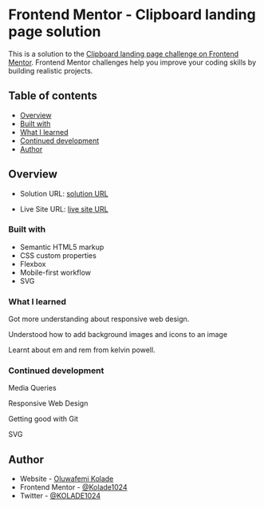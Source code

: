 # Frontend Mentor - Clipboard landing page solution

This is a solution to the [Clipboard landing page challenge on Frontend Mentor](https://www.frontendmentor.io/challenges/clipboard-landing-page-5cc9bccd6c4c91111378ecb9). Frontend Mentor challenges help you improve your coding skills by building realistic projects. 


## Table of contents

  - [Overview](#overview)
  - [Built with](#built-with)
  - [What I learned](#what-i-learned)
  - [Continued development](#continued-development)
  - [Author](#author)

## Overview

- Solution URL: [solution URL](https://www.frontendmentor.io/solutions/clipboard-landing-page-NclnDsfHTv)

- Live Site URL: [live site URL](https://kolade1024.github.io/Clipboard_landing_page/)


### Built with

- Semantic HTML5 markup
- CSS custom properties
- Flexbox
- Mobile-first workflow
- SVG

### What I learned

Got more understanding about responsive web design.

Understood how to add background images and icons to an image

Learnt about em and rem from kelvin powell.

### Continued development

Media Queries 

Responsive Web Design

Getting good with Git

SVG



## Author

- Website - [Oluwafemi Kolade](https://www.your-site.com)
- Frontend Mentor - [@Kolade1024](https://www.frontendmentor.io/profile/Kolade1024)
- Twitter - [@KOLADE1024](https://www.twitter.com/KOLADE1024)
